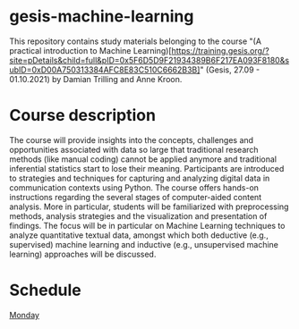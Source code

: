 # gesis-machine-learning

This repository contains study materials belonging to the course "(A practical introduction to Machine Learning)[https://training.gesis.org/?site=pDetails&child=full&pID=0x5F6D5D9F21934389B6F217EA093F8180&subID=0xD00A750313384AFC8E83C510C6662B3B]" (Gesis, 27.09 - 01.10.2021) by Damian Trilling and Anne Kroon.

# Course description

The course will provide insights into the concepts, challenges and opportunities associated with data so large that traditional research methods (like manual coding) cannot be applied anymore and traditional inferential statistics start to lose their meaning. Participants are introduced to strategies and techniques for capturing and analyzing digital data in communication contexts using Python. The course offers hands-on instructions regarding the several stages of computer-aided content analysis. More in particular, students will be familiarized with preprocessing methods, analysis strategies and the visualization and presentation of findings. The focus will be in particular on Machine Learning techniques to analyze quantitative textual data, amongst which both deductive (e.g., supervised) machine learning and inductive (e.g., unsupervised machine learning) approaches will be discussed.

# Schedule

[Monday](day1/)
